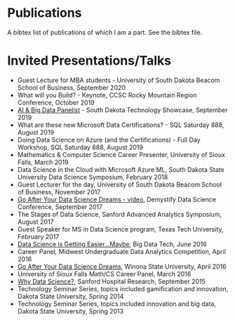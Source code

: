# Publications

A bibtex list of publications of which I am a part. See the bibtex file.

# Invited Presentations/Talks

* Guest Lecture for MBA students - University of South Dakota Beacom School of Business, September 2020
* What will you Build? - Keynote, CCSC Rocky Mountain Region Conference, October 2019
* [AI & Big Data Panelist](https://youtu.be/xUlKVv52BIM) - South Dakota Technology Showcase, September 2019
* What are these new Microsoft Data Certifications? - SQL Saturday 888, August 2019
* Doing Data Science on Azure (and the Certifications) - Full Day Workshop, SQL Saturday 888, August 2019
* Mathematics & Computer Science Career Presenter, University of Sioux Falls, March 2019
* Data Science in the Cloud with Microsoft Azure ML, South Dakota State University Data Science Symposium, February 2018
* Guest Lecturer for the day, University of South Dakota Beacom School of Business, November 2017
* [Go After Your Data Science Dreams - video](http://101.datascience.community/2017/10/10/go-after-your-data-science-dreams-demystify-data-science-presentation-2017/), Demystify Data Science Conference, September 2017
* The Stages of Data Science, Sanford Advanced Analytics Symposium, August 2017
* Guest Speaker for MS in Data Science program, Texas Tech University, February 2017
* [Data Science is Getting Easier...Maybe](https://bigdatatechday2016.sched.com/speaker/ryan_swanstrom.1vb4uf0l), Big Data Tech, June 2016
* Career Panel, Midwest Undergraduate Data Analytics Competition, April 2016
* [Go After Your Data Science Dreams](http://101.datascience.community/2016/04/19/getting-started-with-data-science-specialties/), Winona State University, April 2016
* University of Sioux Falls Math/CS Career Panel, March 2016
* [Why Data Science?](http://101.datascience.community/2015/09/25/why-data-science-presentation/), Sanford Hospital Research, September 2015
* Technology Seminar Series, topics included gamification and innovation, Dakota State University, Spring 2014
* Technology Seminar Series, topics included innovation and big data, Dakota State University, Spring 2013
